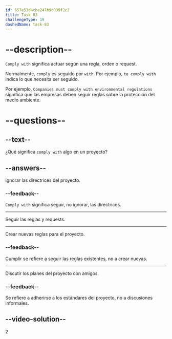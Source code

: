 ```yaml
---
id: 657e53d4cbe247b9d039f2c2
title: Task 83
challengeType: 19
dashedName: task-83
---
```


# --description--

`Comply with` significa actuar según una regla, orden o request.

Normalmente, `comply` es seguido por `with`. Por ejemplo, `to comply with` indica lo que necesita ser seguido.

Por ejemplo, `Companies must comply with environmental regulations` significa que las empresas deben seguir reglas sobre la protección del medio ambiente.

# --questions--

## --text--

¿Qué significa `comply with` algo en un proyecto?

## --answers--

Ignorar las directrices del proyecto.

### --feedback--

`Comply with` significa seguir, no ignorar, las directrices.

---

Seguir las reglas y requests.

---

Crear nuevas reglas para el proyecto.

### --feedback--

Cumplir se refiere a seguir las reglas existentes, no a crear nuevas.

---

Discutir los planes del proyecto con amigos.

### --feedback--

Se refiere a adherirse a los estándares del proyecto, no a discusiones informales.

## --video-solution--

2
